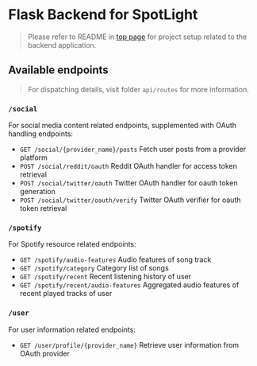 # Flask Backend for SpotLight

> Please refer to README in [top page](https://github.com/terryluzj/cs-spotlight-personality-in-music/) for project setup related to the backend application.

## Available endpoints

> For dispatching details, visit folder `api/routes` for more information.

### `/social`

For social media content related endpoints, supplemented with OAuth handling endpoints:

-   `GET /social/{provider_name}/posts` Fetch user posts from a provider platform
-   `POST /social/reddit/oauth` Reddit OAuth handler for access token retrieval
-   `POST /social/twitter/oauth` Twitter OAuth handler for oauth token generation
-   `POST /social/twitter/oauth/verify` Twitter OAuth verifier for oauth token retrieval

### `/spotify`

For Spotify resource related endpoints:

-   `GET /spotify/audio-features` Audio features of song track
-   `GET /spotify/category` Category list of songs
-   `GET /spotify/recent` Recent listening history of user
-   `GET /spotify/recent/audio-features` Aggregated audio features of recent played tracks of user

### `/user`

For user information related endpoints:

-   `GET /user/profile/{provider_name}` Retrieve user information from OAuth provider
